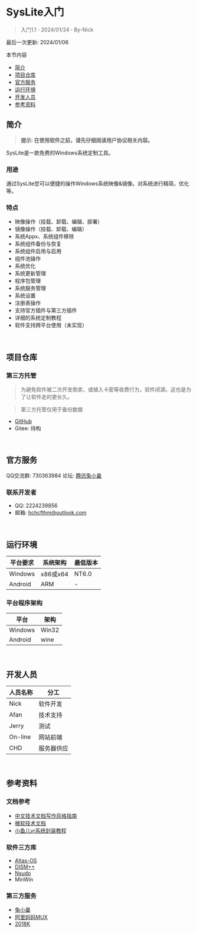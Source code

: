 # SysLite入门
>入门1.1 **·** 2024/01/24 **·** By-Nick

最后一次更新: 2024/01/06

本节内容
- [简介](#jump1)
- [项目仓库](#jump2)
- [官方服务](#jump3)
- [运行环境](#jump4)
- [开发人员](#jump6)
- [参考资料](#jump5)

<a id="jump1"></a>
## 简介
>**提示: 在使用软件之前，请先仔细阅读用户协议相关内容。**

SysLite是一款免费的Windows系统定制工具。

### 用途
通过SysLite您可以便捷的操作Windows系统映像&镜像。对系统进行精简，优化等。

### 特点
 - 映像操作（挂载、卸载、编辑、部署）
 - 镜像操作（挂载、卸载、编辑）
 - 系统Appx、系统组件移除
 - 系统组件备份与恢复
 - 系统组件启用与启用
 - 组件池操作
 - 系统优化
 - 系统更新管理
 - 程序包管理
 - 系统服务管理
 - 系统设置
 - 注册表操作
 - 支持官方插件与第三方插件
 - 详细的系统定制教程
 - 软件支持跨平台使用（未实现）

<br>

<a id="jump2"></a>
## 项目仓库
### 第三方托管
>为避免软件被二次开发倒卖，或植入卡密等收费行为，软件闭源。这也是为了让软件走的更长久。

>第三方托管仅用于备份数据
* [GitHub](https://github.com/Nick5469/SysLite)
* Gitee: 待构

<br>

<a id="jump3"></a>
## 官方服务
QQ交流群: 730363984
论坛: [腾讯兔小巢](https://support.qq.com/embed/phone/597864/)
### 联系开发者
- QQ: 2224239856
- 邮箱: hchcfthm@outlook.com

<br>

<a id="jump4"></a>
## 运行环境
平台要求  | 系统架构  | 最低版本
--------|----------|--------
Windows | x86或x64 | NT6.0
Android | ARM      | -

### 平台程序架构
平台     | 架构
--------|--------
Windows | Win32
Android | wine

<br>

<a id="jump6"></a>
## 开发人员
人员名称 | 分工
--------|--------
Nick    | 软件开发
Afan    | 技术支持
Jerry   | 测试
On-line | 网站前端
CHD     | 服务器供应

<br>

<a id="jump5"></a>
## 参考资料
### 文档参考
- [中文技术文档写作风格指南](https://github.com/yikeke/zh-style-guide/)
- [微软技术文档](https://learn.microsoft.com/zh-cn/docs/)
- [小鱼儿yr系统封装教程](http://www.yrxitong.com/)

### 软件三方库
- [Altas-OS](https://github.com/Atlas-OS/Atlas)
- [DISM++](https://github.com/Chuyu-Team/Dism-Multi-language/)
- [Nsudo](https://github.com/M2TeamArchived/NSudo)
- <a>MinWin</a>

### 第三方服务
- [兔小巢](https://support.qq.com/)
- [阿里妈妈MUX](https://www.iconfont.cn/)
- [2018K](2018k.cn)
